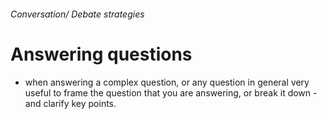 ###### Conversation/ Debate strategies

# Answering questions
- when answering a complex question, or any question in general very useful to frame the question that you are answering, or break it down - and clarify key points. 